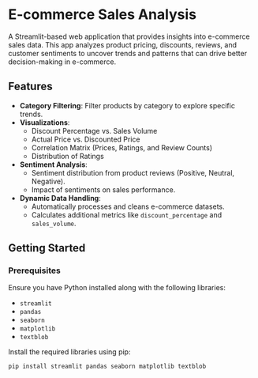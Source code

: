# E-commerce Sales Analysis

A Streamlit-based web application that provides insights into e-commerce sales data. This app analyzes product pricing, discounts, reviews, and customer sentiments to uncover trends and patterns that can drive better decision-making in e-commerce.

## Features
- **Category Filtering**: Filter products by category to explore specific trends.
- **Visualizations**:
  - Discount Percentage vs. Sales Volume
  - Actual Price vs. Discounted Price
  - Correlation Matrix (Prices, Ratings, and Review Counts)
  - Distribution of Ratings
- **Sentiment Analysis**:
  - Sentiment distribution from product reviews (Positive, Neutral, Negative).
  - Impact of sentiments on sales performance.
- **Dynamic Data Handling**:
  - Automatically processes and cleans e-commerce datasets.
  - Calculates additional metrics like `discount_percentage` and `sales_volume`.

## Getting Started

### Prerequisites
Ensure you have Python installed along with the following libraries:
- `streamlit`
- `pandas`
- `seaborn`
- `matplotlib`
- `textblob`

Install the required libraries using pip:
```bash
pip install streamlit pandas seaborn matplotlib textblob
